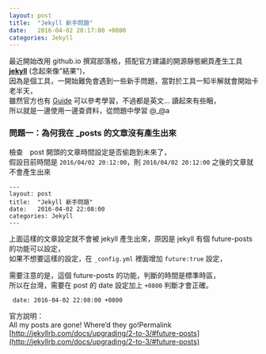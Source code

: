```yaml
---
layout: post
title:  "Jekyll 新手問題"
date:   2016-04-02 20:17:00 +0800
categories: Jekyll
---
```


最近開始改用 github.io 撰寫部落格，搭配官方建議的開源靜態網頁產生工具 **[jekyll](https://jekyllrb.com/)** (念起來像"結果")，  
因為是個工具，一開始難免會遇到一些新手問題，當對於工具一知半解就會開始卡老半天，  
雖然官方也有 [Guide](https://jekyllrb.com/docs/home/) 可以參考學習，不過都是英文... 讀起來有些睏，  
所以就是一邊使用一邊查資料，從問題中學習 @_@a

### 問題一：為何我在 _posts 的文章沒有產生出來
檢查　post 開頭的文章時間設定是否偷跑到未來了，  
假設目前時間是 `2016/04/02 20:12:00`，則 `2016/04/02 20:12:00` 之後的文章就不會產生出來 　　
        
    ---
    layout: post
    title:  "Jekyll 新手問題"
    date:   2016-04-02 22:08:00
    categories: Jekyll
    ---
    
上面這樣的文章設定就不會被 jekyll 產生出來，原因是 jekyll 有個 future-posts 的功能可以設定，  
如果不想要這樣的設定，在 `_config.yml` 裡面增加 `future:true` 設定，  

需要注意的是，這個 future-posts 的功能，判斷的時間是標準時區，  
所以在台灣，需要在 post 的 date 設定加上 `+0800` 判斷才會正確。

     date: 2016-04-02 22:08:00 +0800

官方說明：  
All my posts are gone! Where’d they go!Permalink  
[http://jekyllrb.com/docs/upgrading/2-to-3/#future-posts](http://jekyllrb.com/docs/upgrading/2-to-3/#future-posts)